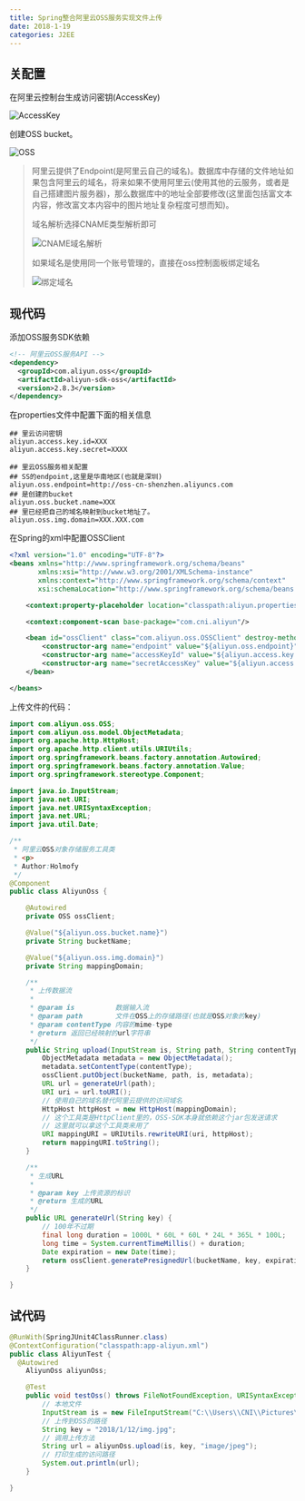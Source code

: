 ```yaml
---
title: Spring整合阿里云OSS服务实现文件上传
date: 2018-1-19
categories: J2EE
---
```


## 关配置

在阿里云控制台生成访问密钥(AccessKey)

![AccessKey](http://img-blog.csdn.net/20180119085829700?watermark/2/text/aHR0cDovL2Jsb2cuY3Nkbi5uZXQvSG9sbW9meQ==/font/5a6L5L2T/fontsize/400/fill/I0JBQkFCMA==/dissolve/70/gravity/SouthEast)

创建OSS bucket。

![OSS](http://img-blog.csdn.net/20180119085846587?watermark/2/text/aHR0cDovL2Jsb2cuY3Nkbi5uZXQvSG9sbW9meQ==/font/5a6L5L2T/fontsize/400/fill/I0JBQkFCMA==/dissolve/70/gravity/SouthEast)

> 阿里云提供了Endpoint(是阿里云自己的域名)。数据库中存储的文件地址如果包含阿里云的域名，将来如果不使用阿里云(使用其他的云服务，或者是自己搭建图片服务器)，那么数据库中的地址全部要修改(这里面包括富文本内容，修改富文本内容中的图片地址复杂程度可想而知)。
>
> 域名解析选择CNAME类型解析即可
>
> ![CNAME域名解析](http://img-blog.csdn.net/20180119085907748?watermark/2/text/aHR0cDovL2Jsb2cuY3Nkbi5uZXQvSG9sbW9meQ==/font/5a6L5L2T/fontsize/400/fill/I0JBQkFCMA==/dissolve/70/gravity/SouthEast)
>
> 如果域名是使用同一个账号管理的，直接在oss控制面板绑定域名
>
> ![绑定域名](http://img-blog.csdn.net/20180119085931617?watermark/2/text/aHR0cDovL2Jsb2cuY3Nkbi5uZXQvSG9sbW9meQ==/font/5a6L5L2T/fontsize/400/fill/I0JBQkFCMA==/dissolve/70/gravity/SouthEast)

## 现代码

添加OSS服务SDK依赖

```xml
<!-- 阿里云OSS服务API -->
<dependency>
  <groupId>com.aliyun.oss</groupId>
  <artifactId>aliyun-sdk-oss</artifactId>
  <version>2.8.3</version>
</dependency>
```

在properties文件中配置下面的相关信息

```properties
## 里云访问密钥
aliyun.access.key.id=XXX
aliyun.access.key.secret=XXXX

## 里云OSS服务相关配置
## SS的endpoint,这里是华南地区(也就是深圳)
aliyun.oss.endpoint=http://oss-cn-shenzhen.aliyuncs.com
## 是创建的bucket
aliyun.oss.bucket.name=XXX
## 里已经把自己的域名映射到bucket地址了。
aliyun.oss.img.domain=XXX.XXX.com
```

在Spring的xml中配置OSSClient

```xml
<?xml version="1.0" encoding="UTF-8"?>
<beans xmlns="http://www.springframework.org/schema/beans"
       xmlns:xsi="http://www.w3.org/2001/XMLSchema-instance"
       xmlns:context="http://www.springframework.org/schema/context"
       xsi:schemaLocation="http://www.springframework.org/schema/beans http://www.springframework.org/schema/beans/spring-beans.xsd http://www.springframework.org/schema/context http://www.springframework.org/schema/context/spring-context.xsd">

    <context:property-placeholder location="classpath:aliyun.properties"/>

    <context:component-scan base-package="com.cni.aliyun"/>

    <bean id="ossClient" class="com.aliyun.oss.OSSClient" destroy-method="shutdown">
        <constructor-arg name="endpoint" value="${aliyun.oss.endpoint}"/>
        <constructor-arg name="accessKeyId" value="${aliyun.access.key.id}"/>
        <constructor-arg name="secretAccessKey" value="${aliyun.access.key.secret}"/>
    </bean>

</beans>
```

上传文件的代码：

```java
import com.aliyun.oss.OSS;
import com.aliyun.oss.model.ObjectMetadata;
import org.apache.http.HttpHost;
import org.apache.http.client.utils.URIUtils;
import org.springframework.beans.factory.annotation.Autowired;
import org.springframework.beans.factory.annotation.Value;
import org.springframework.stereotype.Component;

import java.io.InputStream;
import java.net.URI;
import java.net.URISyntaxException;
import java.net.URL;
import java.util.Date;

/**
 * 阿里云OSS对象存储服务工具类
 * <p>
 * Author:Holmofy
 */
@Component
public class AliyunOss {

    @Autowired
    private OSS ossClient;

    @Value("${aliyun.oss.bucket.name}")
    private String bucketName;

    @Value("${aliyun.oss.img.domain}")
    private String mappingDomain;

    /**
     * 上传数据流
     *
     * @param is          数据输入流
     * @param path        文件在OSS上的存储路径(也就是OSS对象的key)
     * @param contentType 内容的mime-type
     * @return 返回已经映射的url字符串
     */
    public String upload(InputStream is, String path, String contentType) throws URISyntaxException {
        ObjectMetadata metadata = new ObjectMetadata();
        metadata.setContentType(contentType);
        ossClient.putObject(bucketName, path, is, metadata);
        URL url = generateUrl(path);
        URI uri = url.toURI();
        // 使用自己的域名替代阿里云提供的访问域名
        HttpHost httpHost = new HttpHost(mappingDomain);
        // 这个工具类是HttpClient里的，OSS-SDK本身就依赖这个jar包发送请求
        // 这里就可以拿这个工具类来用了
        URI mappingURI = URIUtils.rewriteURI(uri, httpHost);
        return mappingURI.toString();
    }

    /**
     * 生成URL
     *
     * @param key 上传资源的标识
     * @return 生成的URL
     */
    public URL generateUrl(String key) {
        // 100年不过期
        final long duration = 1000L * 60L * 60L * 24L * 365L * 100L;
        long time = System.currentTimeMillis() + duration;
        Date expiration = new Date(time);
        return ossClient.generatePresignedUrl(bucketName, key, expiration);
    }

}
```

## 试代码

```java
@RunWith(SpringJUnit4ClassRunner.class)
@ContextConfiguration("classpath:app-aliyun.xml")
public class AliyunTest {
  @Autowired
    AliyunOss aliyunOss;

    @Test
    public void testOss() throws FileNotFoundException, URISyntaxException {
        // 本地文件
        InputStream is = new FileInputStream("C:\\Users\\CNI\\Pictures\\5a55a640N8e90e084.jpg");
        // 上传到OSS的路径
        String key = "2018/1/12/img.jpg";
        // 调用上传方法
        String url = aliyunOss.upload(is, key, "image/jpeg");
        // 打印生成的访问路径
        System.out.println(url);
    }

}
```

